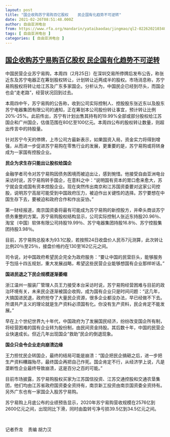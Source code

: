 ```yaml
---
layout: post
title: "国企收购苏宁易购百亿股权    民企国有化趋势不可逆转"
date: 2021-02-26T08:51:48.000Z
author: 自由亚洲电台
from: https://www.rfa.org/mandarin/yataibaodao/jingmao/ql2-02262021034034.html
tags: [ 自由亚洲电台 ]
categories: [ 自由亚洲电台 ]
---
```

<!--1614329508000-->
[国企收购苏宁易购百亿股权    民企国有化趋势不可逆转](https://www.rfa.org/mandarin/yataibaodao/jingmao/ql2-02262021034034.html)
------

<div>
<p></p><p><span style="font-weight: 400;">中国民营企业苏宁易购，本周四（</span><span style="font-weight: 400;">2</span><span style="font-weight: 400;">月</span><span style="font-weight: 400;">25</span><span style="font-weight: 400;">日）在深圳交易所停牌后发布公告，称张近东及苏宁电器正在筹划股权转让，计划转让近两成半的股权。市场消息称，苏宁易购股权将转让给江苏及广东多家国企。分析认为，中国民企已经到尽头，而国企也会</span><span style="font-weight: 400;">“</span><span style="font-weight: 400;">走老路</span><span style="font-weight: 400;">”</span><span style="font-weight: 400;">，经营状况回到过去。</span></p><p><span style="font-weight: 400;">本周四中午，苏宁易购的公告称，收到公司实际控制人、控股股东张近东以及股东苏宁电器集团有限公司的通知，正在筹划本公司股份转让事宜，预计转让比例</span><span style="font-weight: 400;">20%-25%</span><span style="font-weight: 400;">。此前传出，苏宁有计划出售其持有的</span><span style="font-weight: 400;">19.99%</span><span style="font-weight: 400;">全部或部分股权给江苏国企和广州国企，估值范围在</span><span style="font-weight: 400;">80</span><span style="font-weight: 400;">亿至</span><span style="font-weight: 400;">100</span><span style="font-weight: 400;">亿元。本周四公布的股权转让数量，则超出传言中的持股量。</span></p><p><span style="font-weight: 400;">针对苏宁今天的停牌，上市公司方最新表示，如果国资入局，资金实力将得到增强，从而进一步促进苏宁易购在零售行业的发展，更重要的是，苏宁易购或将转身成为一家国有控股企业。</span></p><p><b>民企为求生存只能出让股权给国企</b></p><p><span style="font-weight: 400;">金融学者司令对苏宁易购因债务困境而被迫出让，感到惋惜。他接受自由亚洲电台采访时说，苏宁易购转手国企，在意料之中：</span><span style="font-weight: 400;">“</span><span style="font-weight: 400;">说明国有资本的胃口愈来愈大，苏宁就会变成国有资本控股企业。现在突然传出南京和江苏国资委要对这家公司控股，说明苏宁高层可能受到中国政府压力，被迫作出关键性的选择。苏宁要想在中国生存下去，要被迫和政府合作和作出妥协。</span><span style="font-weight: 400;">”</span></p><p><span style="font-weight: 400;">第一财经报道，南京国资委将最有可能成为苏宁易购的新控股方，并牵头商谈苏宁债务重整的方案。苏宁易购股权结构显示，公司实际控制人张近东持股</span><span style="font-weight: 400;">20.96</span><span style="font-weight: 400;">％、淘宝（中国）软体有限公司持股</span><span style="font-weight: 400;">19.99</span><span style="font-weight: 400;">％、苏宁电器集团持股</span><span style="font-weight: 400;">16.8</span><span style="font-weight: 400;">％、苏宁控股集团持股</span><span style="font-weight: 400;">3.98</span><span style="font-weight: 400;">％。</span></p><p><span style="font-weight: 400;">目前，苏宁易购总股本为</span><span style="font-weight: 400;">93.1</span><span style="font-weight: 400;">亿股，若按照</span><span style="font-weight: 400;">24</span><span style="font-weight: 400;">日收盘价人民币</span><span style="font-weight: 400;">7</span><span style="font-weight: 400;">元测算，此次转让比例</span><span style="font-weight: 400;">20</span><span style="font-weight: 400;">％至</span><span style="font-weight: 400;">25</span><span style="font-weight: 400;">％，接盘价格约在</span><span style="font-weight: 400;">130</span><span style="font-weight: 400;">至</span><span style="font-weight: 400;">162</span><span style="font-weight: 400;">亿元之间。</span></p><p><span style="font-weight: 400;">司令说，对中国政府希望民企完全为政府服务：</span><span style="font-weight: 400;">“</span><span style="font-weight: 400;">要让中国的民营巨头，能够服务于包括十四五规划，重大发展战略，希望这些民营企业能够想国有企业那样听话。</span><span style="font-weight: 400;">”</span></p><p><b>国进民退之下民企规模逐渐萎缩</b></p><p><span style="font-weight: 400;">浙江温州一服装厂管理人员王力接受本台采访时说，苏宁易购经营困难与目前的政治环境有关，未来民企逐渐被国企收购，成为国有企业只是时间问题：</span><span style="font-weight: 400;">“</span><span style="font-weight: 400;">这几年，大搞国进民退，政府抢夺了大量民企资源，很多企业都没办法，早已经做不下去。所谓共产主义的理论就是生产资料必须国有化。你没有生产资料，民企肯定不能发展。</span><span style="font-weight: 400;">”</span></p><p><span style="font-weight: 400;">早在上个世纪世界九十年代，中国政府为了发展国民经济，纷纷改变国企所有制，将经营困难的国有企业转为股份制，由民间资金持股。其后数十年，中国的民营企业快速成长。但近几年出现国企</span><span style="font-weight: 400;">“</span><span style="font-weight: 400;">救助</span><span style="font-weight: 400;">”</span><span style="font-weight: 400;">民企的倒退现象。</span></p><p><b>国企只会令企业走向崩溃边缘</b></p><p><span style="font-weight: 400;">王力担忧民企转国企，最终的结局可能是崩溃：</span><span style="font-weight: 400;">“</span><span style="font-weight: 400;">国企把民企搞砸之后，进一步把生产资料糟蹋殆尽，最终国企再把自己作死。国企肯定不行，从经济学上说，凡是垄断性企业最终导致崩溃，这是百分之百的可能。</span><span style="font-weight: 400;">”</span></p><p><span style="font-weight: 400;">目前市场披露，苏宁易购股权买家为江苏国信投资、江苏交通控股和交通农垦集团，他们均由江苏省政府国资委全资持有，南京新工投资由南京国资委全资持有。另外广东也有一家国企入股苏宁易购。</span></p><p><span style="font-weight: 400;">苏宁易购上月底公布的业绩预告显示，</span><span style="font-weight: 400;">2020</span><span style="font-weight: 400;">年苏宁易购营收规模在</span><span style="font-weight: 400;">2576</span><span style="font-weight: 400;">亿到</span><span style="font-weight: 400;">2600</span><span style="font-weight: 400;">亿元之间，出现同比下滑，同时由盈转亏净亏损</span><span style="font-weight: 400;">39.5</span><span style="font-weight: 400;">亿到</span><span style="font-weight: 400;">34.5</span><span style="font-weight: 400;">亿元之间。</span></p><p><span style="font-weight: 400;"> </span></p><p><span style="font-weight: 400;">记者乔龙</span><span style="font-weight: 400;">    </span><span style="font-weight: 400;">责编 胡力汉</span></p>
</div>
